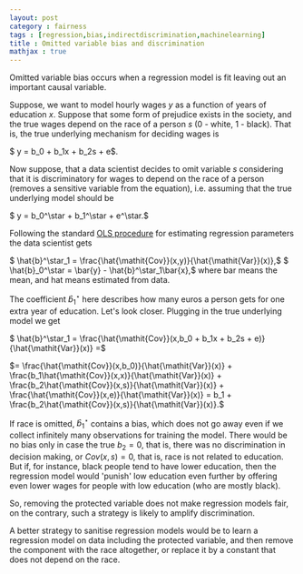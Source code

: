```yaml
---
layout: post
category : fairness
tags : [regression,bias,indirectdiscrimination,machinelearning]
title : Omitted variable bias and discrimination
mathjax : true
---
```


Omitted variable bias occurs when a regression model is fit leaving out an important causal variable.  

Suppose, we want to model hourly wages $y$ as a function of years of education $x$. Suppose that some form of prejudice exists in the society, and the true wages depend on the race of a person $s$ (0 - white, 1 - black). That is, the true underlying mechanism for deciding wages is

$ y = b_0 + b_1x + b_2s + e$.

Now suppose, that a data scientist decides to omit variable $s$ considering that it is discriminatory for wages to depend on the race of a person (removes a sensitive variable from the equation), i.e. assuming that the true underlying model should be 

$ y = b_0^\star + b_1^\star + e^\star.$

Following the standard [OLS procedure](https://en.wikipedia.org/wiki/Ordinary_least_squares) for estimating regression parameters the data scientist gets

$ \hat{b}^\star_1 = \frac{\hat{\mathit{Cov}}(x,y)}{\hat{\mathit{Var}}(x)},$
$ \hat{b}_0^\star = \bar{y} - \hat{b}^\star_1\bar{x},$
where bar means the mean, and hat means estimated from data. 

The coefficient $\hat{b}^\star_1$ here describes how many euros a person gets for one extra year of education. Let's look closer. Plugging in the true underlying model we get 

$ \hat{b}^\star_1 = \frac{\hat{\mathit{Cov}}(x,b_0 + b_1x + b_2s + e)}{\hat{\mathit{Var}}(x)} =$

$= \frac{\hat{\mathit{Cov}}(x,b_0)}{\hat{\mathit{Var}}(x)}  + \frac{b_1\hat{\mathit{Cov}}(x,x)}{\hat{\mathit{Var}}(x)}  + \frac{b_2\hat{\mathit{Cov}}(x,s)}{\hat{\mathit{Var}}(x)} + \frac{\hat{\mathit{Cov}}(x,e)}{\hat{\mathit{Var}}(x)} = b_1 + \frac{b_2\hat{\mathit{Cov}}(x,s)}{\hat{\mathit{Var}}(x)}.$

If race is omitted, $\hat{b}^\star_1$ contains a bias, which does not go away even if we collect infinitely many observations for training the model. There would be no bias only in case the true $b_2 = 0$, that is, there was no discrimination in decision making, or $\mathit{Cov}(x,s) = 0$, that is, race is not related to education. But if, for instance, black people tend to have lower education, then the regression model would 'punish' low education even further by offering even lower wages for people with low education (who are mostly black).

So, removing the protected variable does not make regression models fair, on the contrary, such a strategy is likely to amplify discrimination. 

A better strategy to sanitise regression models would be to learn a regression model on data including the protected variable, and then remove the component with the race altogether, or replace it by a constant that does not depend on the race. 

